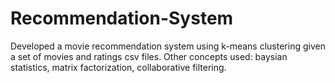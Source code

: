 # Recommendation-System
Developed a movie recommendation system using k-means clustering given a set of movies and ratings csv files. Other concepts used: baysian statistics, matrix factorization, collaborative filtering.
